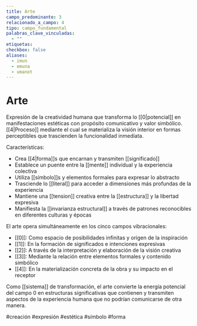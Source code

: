 ```yaml
---
title: Arte
campo_predominante: 3
relacionado_a_campo: 4
tipo: campo_fundamental
palabras_clave_vinculadas:
  - ""
etiquetas: 
checkbox: false
aliases:
  - imun
  - emuna
  - umanot
---
```


# Arte

Expresión de la creatividad humana que transforma lo [[0|potencial]] en manifestaciones estéticas con propósito comunicativo y valor simbólico. [[4|Proceso]] mediante el cual se materializa la visión interior en formas perceptibles que trascienden la funcionalidad inmediata.

Características:
- Crea [[4|forma]]s que encarnan y transmiten [[significado]]
- Establece un puente entre la [[mente]] individual y la experiencia colectiva
- Utiliza [[símbolo]]s y elementos formales para expresar lo abstracto
- Trasciende lo [[literal]] para acceder a dimensiones más profundas de la experiencia
- Mantiene una [[tension]] creativa entre la [[estructura]] y la libertad expresiva
- Manifiesta la [[invarianza estructural]] a través de patrones reconocibles en diferentes culturas y épocas

El arte opera simultáneamente en los cinco campos vibracionales:
- [[0]]: Como espacio de posibilidades infinitas y origen de la inspiración
- [[1]]: En la formación de significados e intenciones expresivas
- [[2]]: A través de la interpretación y elaboración de la visión creativa
- [[3]]: Mediante la relación entre elementos formales y contenido simbólico
- [[4]]: En la materialización concreta de la obra y su impacto en el receptor

Como [[sistema]] de transformación, el arte convierte la energía potencial del campo 0 en estructuras significativas que contienen y transmiten aspectos de la experiencia humana que no podrían comunicarse de otra manera.

#creación #expresión #estética #símbolo #forma
